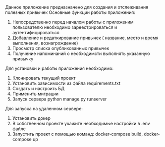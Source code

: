 Данное приложение предназначено для создания и отслеживания полезных привычек
Основные функции работы приложения:
1. Непосредственно перед началом работы с приложеним пользователю необходимо зареестрироваться и аутентифицироваться
2. Добавление и редаткирование привычек ( название, место и время выполнения, вознагрождение)
3. Просмотр списка опубликованных привычек 
4. Получение напоминаний о необходимсти выполнять указанную привычку

Для установки и работы приложения необходимо:
1. Клонировать текущий проект
2. Установить зависимости из файла requirements.txt
3. Создать и настроить БД 
4. Применить миграции
5. Запуск сервера python manage.py runserver

Для запуска на удаленном сервере:
1. Установить докер
2. В собственном проекте укажите необходимые настройки в .env файле 
3. Запустить проект с помощью команд: docker-compose build, docker-compose up

